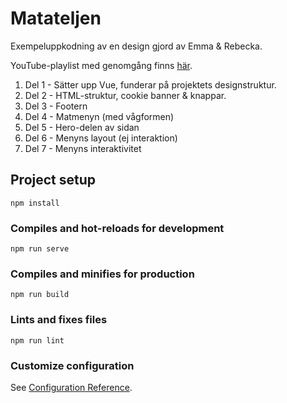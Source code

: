 # Matateljen

Exempeluppkodning av en design gjord av Emma & Rebecka.

YouTube-playlist med genomgång finns [här](https://youtube.com/playlist?list=PLWZQ_pCt8HKu6okKqF0eLwCDmZDRUnaCA).

1. Del 1 - Sätter upp Vue, funderar på projektets designstruktur.
2. Del 2 - HTML-struktur, cookie banner & knappar.
3. Del 3 - Footern
4. Del 4 - Matmenyn (med vågformen)
5. Del 5 - Hero-delen av sidan
6. Del 6 - Menyns layout (ej interaktion)
7. Del 7 - Menyns interaktivitet

## Project setup

```
npm install
```

### Compiles and hot-reloads for development

```
npm run serve
```

### Compiles and minifies for production

```
npm run build
```

### Lints and fixes files

```
npm run lint
```

### Customize configuration

See [Configuration Reference](https://cli.vuejs.org/config/).
